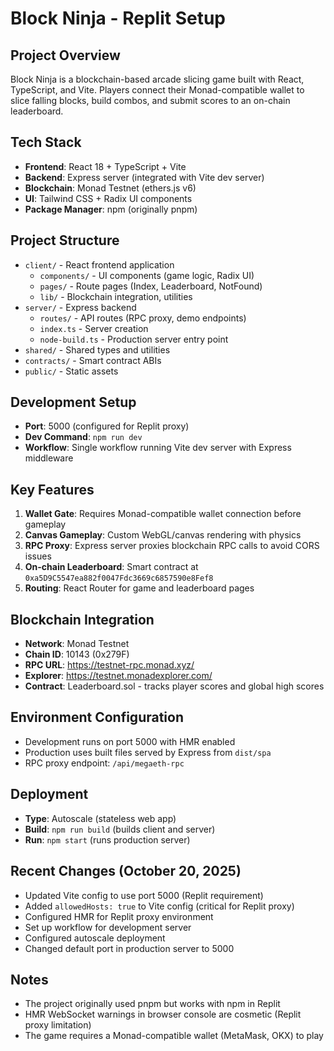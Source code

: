 # Block Ninja - Replit Setup

## Project Overview
Block Ninja is a blockchain-based arcade slicing game built with React, TypeScript, and Vite. Players connect their Monad-compatible wallet to slice falling blocks, build combos, and submit scores to an on-chain leaderboard.

## Tech Stack
- **Frontend**: React 18 + TypeScript + Vite
- **Backend**: Express server (integrated with Vite dev server)
- **Blockchain**: Monad Testnet (ethers.js v6)
- **UI**: Tailwind CSS + Radix UI components
- **Package Manager**: npm (originally pnpm)

## Project Structure
- `client/` - React frontend application
  - `components/` - UI components (game logic, Radix UI)
  - `pages/` - Route pages (Index, Leaderboard, NotFound)
  - `lib/` - Blockchain integration, utilities
- `server/` - Express backend
  - `routes/` - API routes (RPC proxy, demo endpoints)
  - `index.ts` - Server creation
  - `node-build.ts` - Production server entry point
- `shared/` - Shared types and utilities
- `contracts/` - Smart contract ABIs
- `public/` - Static assets

## Development Setup
- **Port**: 5000 (configured for Replit proxy)
- **Dev Command**: `npm run dev`
- **Workflow**: Single workflow running Vite dev server with Express middleware

## Key Features
1. **Wallet Gate**: Requires Monad-compatible wallet connection before gameplay
2. **Canvas Gameplay**: Custom WebGL/canvas rendering with physics
3. **RPC Proxy**: Express server proxies blockchain RPC calls to avoid CORS issues
4. **On-chain Leaderboard**: Smart contract at `0xa5D9C5547ea882f0047Fdc3669c6857590e8Fef8`
5. **Routing**: React Router for game and leaderboard pages

## Blockchain Integration
- **Network**: Monad Testnet
- **Chain ID**: 10143 (0x279F)
- **RPC URL**: https://testnet-rpc.monad.xyz/
- **Explorer**: https://testnet.monadexplorer.com/
- **Contract**: Leaderboard.sol - tracks player scores and global high scores

## Environment Configuration
- Development runs on port 5000 with HMR enabled
- Production uses built files served by Express from `dist/spa`
- RPC proxy endpoint: `/api/megaeth-rpc`

## Deployment
- **Type**: Autoscale (stateless web app)
- **Build**: `npm run build` (builds client and server)
- **Run**: `npm start` (runs production server)

## Recent Changes (October 20, 2025)
- Updated Vite config to use port 5000 (Replit requirement)
- Added `allowedHosts: true` to Vite config (critical for Replit proxy)
- Configured HMR for Replit proxy environment
- Set up workflow for development server
- Configured autoscale deployment
- Changed default port in production server to 5000

## Notes
- The project originally used pnpm but works with npm in Replit
- HMR WebSocket warnings in browser console are cosmetic (Replit proxy limitation)
- The game requires a Monad-compatible wallet (MetaMask, OKX) to play
